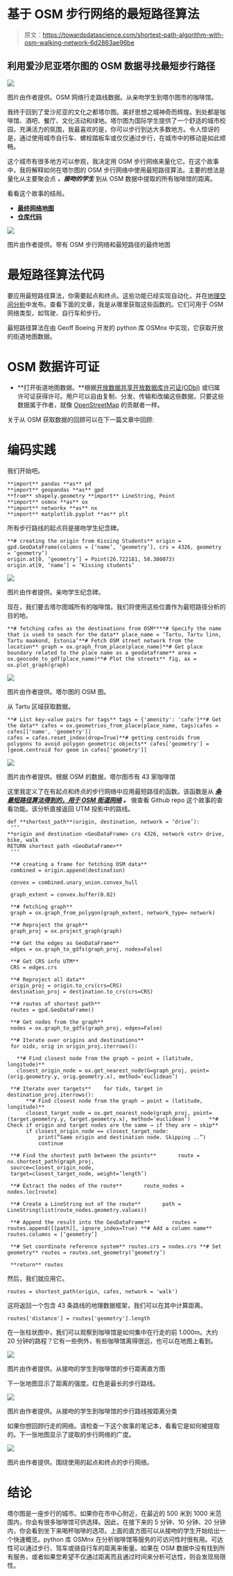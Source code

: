 # 基于 OSM 步行网络的最短路径算法

> 原文：<https://towardsdatascience.com/shortest-path-algorithm-with-osm-walking-network-6d2863ae96be>

## 利用爱沙尼亚塔尔图的 OSM 数据寻找最短步行路径

![](img/2fd24432d94adcaec19e21bc7ca10493.png)

图片由作者提供。OSM 网络行走路线数据。从亲吻学生到塔尔图市的咖啡馆。

我终于回到了爱沙尼亚的文化之都塔尔图。美好思想之城神奇而辉煌。到处都是咖啡馆、酒吧、餐厅、文化活动和绿地。塔尔图为国际学生提供了一个舒适的城市校园，充满活力的氛围，我最喜欢的是，你可以步行到达大多数地方。令人惊讶的是，通过使用城市自行车、螺栓踏板车或仅仅通过步行，在城市中的移动是如此顺畅。

这个城市有很多地方可以参观，我决定用 OSM 步行网络来量化它。在这个故事中，我将解释如何在塔尔图的 OSM 步行网络中使用最短路径算法。主要的想法是量化从主要聚会点 ***、接吻的学生*** 到从 OSM 数据中提取的所有咖啡馆的距离。

看看这个故事的结局。

*   [**最终网络地图**](https://bryanvallejo16.github.io/shortest-walking-path-tartu/)
*   [**仓库代码**](https://github.com/bryanvallejo16/shortest-walking-path-tartu)

![](img/6cadde316d25d2d7a023026c028fb44c.png)

图片由作者提供。带有 OSM 步行网络和最短路径的最终地图

# 最短路径算法代码

要应用最短路径算法，你需要起点和终点。这些功能已经实现自动化，并在[地理空间分析](https://medium.com/geospatial-analytics)中发布。查看下面的文章，我是从哪里获取这些函数的。它们可用于 OSM 网络类型，如驾驶、自行车和步行。

[](https://medium.com/geospatial-analytics/shortest-path-algorithm-used-in-osm-street-network-33e0f864f34b)  

最短路径算法在由 Geoff Boeing 开发的 python 库 OSMnx 中实现，它获取开放的街道地图数据。

# OSM 数据许可证

*   **打开街道地图数据。**根据[开放数据共享开放数据库许可证(ODbl)](https://opendatacommons.org/licenses/odbl/) 或归属许可证获得许可。用户可以自由复制、分发、传输和改编这些数据，只要这些数据属于作者，就像 [OpenStreetMap](https://www.openstreetmap.org/copyright) 的贡献者一样。

关于从 OSM 获取数据的回顾可以在下一篇文章中回顾:

[](https://medium.com/geekculture/fetching-green-areas-from-osm-data-a6ff835c40dc)  

# 编码实践

我们开始吧。

```
**import** pandas **as** pd
**import** geopandas **as** gpd
**from** shapely.geometry **import** LineString, Point
**import** osmnx **as** ox
**import** networkx **as** nx
**import** matplotlib.pyplot **as** plt
```

所有步行路线的起点将是接吻学生纪念碑。

```
**# creating the origin from Kissing Students** origin = gpd.GeoDataFrame(columns = [‘name’, ‘geometry’], crs = 4326, geometry = ‘geometry’)
origin.at[0, ‘geometry’] = Point(26.722181, 58.380073)
origin.at[0, ‘name’] = ‘Kissing students’
```

![](img/d7a7ed835d939db784208eb0a665594c.png)

图片由作者提供。亲吻学生纪念碑。

现在，我们要去塔尔图城所有的咖啡馆。我们将使用这些位置作为最短路径分析的目的地。

```
**# fetching cafes as the destinations from OSM****# Specify the name that is used to seach for the data** place_name = ‘Tartu, Tartu linn, Tartu maakond, Estonia’**# Fetch OSM street network from the location** graph = ox.graph_from_place(place_name)**# Get place boundary related to the place name as a geodataframe** area = ox.geocode_to_gdf(place_name)**# Plot the streets** fig, ax = ox.plot_graph(graph)
```

![](img/107f5fe08a293a4dbba2f47a76457c1e.png)

图片由作者提供。塔尔图的 OSM 图。

从 Tartu 区域获取数据。

```
**# List key-value pairs for tags** tags = {'amenity': 'cafe'}**# Get the data** cafes = ox.geometries_from_place(place_name, tags)cafes = cafes[['name', 'geometry']]
cafes = cafes.reset_index(drop=True)**# getting centroids from polygons to avoid polygon geometric objects** cafes['geometry'] = [geom.centroid for geom in cafes['geometry']]
```

![](img/ac60d677e8861dc702d0656cd19f9bb0.png)

图片由作者提供。根据 OSM 的数据，塔尔图市有 43 家咖啡馆

这里我定义了在有起点和终点的步行网络中应用最短路径的函数。该函数是从 [***条最短路径算法得到的，用于 OSM 街道网络***](https://medium.com/geospatial-analytics/shortest-path-algorithm-used-in-osm-street-network-33e0f864f34b) ***。*** 做查看 Github repo 这个故事的查看功能。该分析直接返回 UTM 投影中的路线。

```
def **shortest_path**(origin, destination, network = ‘drive’):
 ‘’’
**origin and destination <GeoDataFrame> crs 4326, network <str> drive, bike, walk
RETURN shortest path <GeoDataFrame>**
 ‘’’

 **# creating a frame for fetching OSM data**
 combined = origin.append(destination)

 convex = combined.unary_union.convex_hull

 graph_extent = convex.buffer(0.02)

 **# fetching graph**
 graph = ox.graph_from_polygon(graph_extent, network_type= network)

 **# Reproject the graph**
 graph_proj = ox.project_graph(graph)

 **# Get the edges as GeoDataFrame**
 edges = ox.graph_to_gdfs(graph_proj, nodes=False)

 **# Get CRS info UTM**
 CRS = edges.crs

 **# Reproject all data**
 origin_proj = origin.to_crs(crs=CRS)
 destination_proj = destination.to_crs(crs=CRS)

 **# routes of shortest path**
 routes = gpd.GeoDataFrame()

 **# Get nodes from the graph**
 nodes = ox.graph_to_gdfs(graph_proj, edges=False)

 **# Iterate over origins and destinations**
 for oidx, orig in origin_proj.iterrows():

   **# Find closest node from the graph → point = (latitude, longitude)**
   closest_origin_node = ox.get_nearest_node(G=graph_proj, point=(orig.geometry.y, orig.geometry.x), method=’euclidean’)

 **# Iterate over targets**    for tidx, target in destination_proj.iterrows():
      **# Find closest node from the graph → point = (latitude, longitude)**
      closest_target_node = ox.get_nearest_node(graph_proj, point=(target.geometry.y, target.geometry.x), method=’euclidean’)      **# Check if origin and target nodes are the same → if they are → skip**
      if closest_origin_node == closest_target_node:
          print(“Same origin and destination node. Skipping ..”)
          continue

 **# Find the shortest path between the points**       route = nx.shortest_path(graph_proj, 
 source=closest_origin_node, 
 target=closest_target_node, weight=’length’)

 **# Extract the nodes of the route**       route_nodes = nodes.loc[route]

 **# Create a LineString out of the route**       path = LineString(list(route_nodes.geometry.values))

 **# Append the result into the GeoDataFrame**       routes = routes.append([[path]], ignore_index=True) **# Add a column name** routes.columns = [‘geometry’]

 **# Set coordinate reference system** routes.crs = nodes.crs **# Set geometry** routes = routes.set_geometry(‘geometry’)

 **return** routes
```

然后，我们就应用它。

```
routes = shortest_path(origin, cafes, network = 'walk')
```

这将返回一个包含 43 条路线的地理数据框架，我们可以在其中计算距离。

```
routes['distance'] = routes['geometry'].length
```

在一张柱状图中，我们可以观察到咖啡馆是如何集中在行走的前 1.000m。大约 20 分钟的路程？它有一些例外，有些咖啡馆离得很远，也可以在地图上看到。

![](img/3953146c232ca11a2e0857f1d030782a.png)

图片由作者提供。从接吻的学生到咖啡馆的步行距离直方图

下一张地图显示了距离的强度。红色是最长的步行路线。

![](img/e9bd79f757bf17ed19947c10eab3427b.png)

图片由作者提供。从接吻的学生到咖啡馆的步行路线按距离分类

如果你想回顾行走的网络。请检查一下这个故事的笔记本，看看它是如何被提取的。下一张地图显示了提取的步行网络的广度。

![](img/e18d9054d8c233688e02df22dd6300a2.png)

图片由作者提供。围绕使用的起点和终点的步行网络。

# 结论

塔尔图是一座步行的城市。如果你在市中心附近，在最近的 500 米到 1000 米范围内，你会有很多咖啡馆可供选择。因此，在接下来的 5 分钟、10 分钟、20 分钟内，你会看到坐下来喝杯咖啡的选项。上面的直方图可以从接吻的学生开始给出一个快速概览。python 库 OSMnx 在分析咖啡馆等服务的可访问性时很有用。可达性可以通过步行、驾车或骑自行车的距离来衡量。如果在 OSM 数据中没有找到所有服务，或者如果您希望不仅通过距离而且通过时间来分析可达性，则会发现局限性。